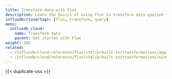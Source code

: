 ```yaml
---
title: Transform data with Flux
description: Learn the basics of using Flux to transform data queried from InfluxDB.
influxdb/cloud/tags: [flux, transform, query]
menu:
  influxdb_cloud:
    name: Transform data
    parent: Get started with Flux
weight: 202
related:
  - /influxdb/cloud/reference/flux/stdlib/built-in/transformations/aggregates/aggregatewindow
  - /influxdb/cloud/reference/flux/stdlib/built-in/transformations/window
---
```


{{< duplicate-oss >}}